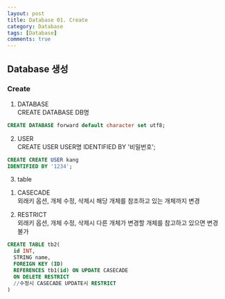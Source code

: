```yaml
---
layout: post
title: Database 01. Create
category: Database
tags: [Database]
comments: true
---
```


## Database 생성  
### Create  
1. DATABASE  
  CREATE DATABASE DB명

  ```SQL
  CREATE DATABASE forward default character set utf8;
  ```

2. USER  
CREATE USER USER명
IDENTIFIED BY '비밀번호';

  ```SQL
  CREATE CREATE USER kang
  IDENTIFIED BY '1234';
  ```  

3. table  
  1) CASECADE  
  외래키 옵션, 개체 수정, 삭제시 해당 개체를 참조하고 있는 개체까지 변경

  2) RESTRICT  
  외래키 옵션, 개체 수정, 삭제시 다른 개체가 변경할 개체를 참고하고 있으면 변경 불가

  ```SQL
  CREATE TABLE tb2(
    id INT,
    STRING name,
    FOREIGN KEY (ID)
    REFERENCES tb1(id) ON UPDATE CASECADE
    ON DELETE RESTRICT
    //수정시 CASECADE UPDATE시 RESTRICT
  )
  ```
